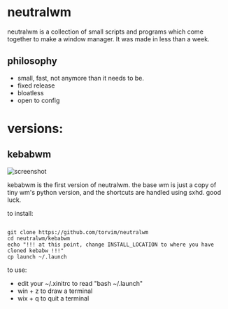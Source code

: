# neutralwm

neutralwm is a collection of small scripts and programs which come together to make a window manager. It was made in less than a week.

## philosophy

- small, fast, not anymore than it needs to be.
- fixed release
- bloatless
- open to config

# versions:

## kebabwm

![screenshot](https://0x0.st/sghR.png)

kebabwm is the first version of neutralwm. the base wm is just a copy of tiny wm's python version, and the shortcuts are handled using sxhd. good luck.

to install:

~~~

git clone https://github.com/torvim/neutralwm
cd neutralwm/kebabwm
echo "!!! at this point, change INSTALL_LOCATION to where you have cloned kebabw !!!"
cp launch ~/.launch

~~~

to use:

- edit your ~/.xinitrc to read "bash ~/.launch"
- win + z to draw a terminal
- wix + q to quit a terminal
